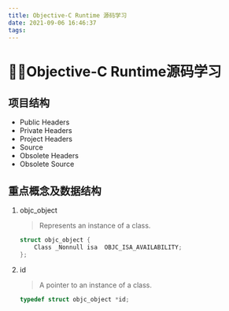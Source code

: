 ```yaml
---
title: Objective-C Runtime 源码学习
date: 2021-09-06 16:46:37
tags:
---
```




# Objective-C Runtime源码学习

## 项目结构

-   Public Headers
-   Private Headers
-   Project Headers
-   Source
-   Obsolete Headers
-   Obsolete Source



## 重点概念及数据结构

1.   objc_object

     >   Represents an instance of a class.

     ```c
     struct objc_object {
         Class _Nonnull isa  OBJC_ISA_AVAILABILITY;
     };
     ```

     

2.   id

     >   A pointer to an instance of a class.

     ```c
     typedef struct objc_object *id;
     ```

     

